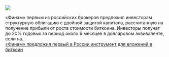 <!--2025-02-24 14:42:26-->
<div class="yb">
  <div class="rss smaller1 habr"><img src="https://habrastorage.org/getpro/habr/upload_files/d79/069/f5e/d79069f5e4b97c91e034accf991565ea.png" /><p>«Финам» первым из российских брокеров предложил инвесторам структурную облигацию с двойной защитой капитала, рассчитанную на получение прибыли от роста стоимости биткоина. Инвесторы получат до 20% годовых за период около 6 месяцев в долларовом эквиваленте, если на... <br><a class="light" href="https://habr.com/ru/companies/finam_broker/news/885372/?utm_source=habrahabr&utm_medium=rss&utm_campaign=885372">«Финам» предложил первый в России инструмент для вложений в биткоин</a></div>
</div>
